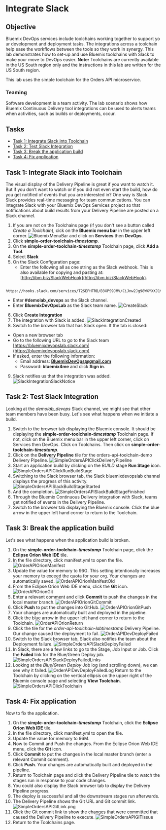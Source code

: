 # Integrate Slack

## Objective

Bluemix DevOps services include toolchains working together to support your development and deployment tasks. The integrations across a toolchain help ease the workflows between the tools so they work in synergy.  This lab demonstrates how to set-up and use Bluemix toolchains with Slack to make your move to DevOps easier.  **Note:** Toolchains are currently available in the US South region only and the instructions in this lab are written for the US South region.

This lab uses the simple toolchain for the Orders API microservice.

### Teaming

Software development is a team activity.  The lab scenario shows how Bluemix Continuous Delivery tool integrations can be used to alerts teams when activities, such as builds or deployments, occur.

## Tasks
- [Task 1: Integrate Slack into Toolchain](#task-1-integrate-slack-into-toolchain)
- [Task 2: Test Slack Integration](#task-2-test-slack-integration)
- [Task 3: Break the application build](#task-3-break-the-application-build)
- [Task 4: Fix application](#task-4-fix-application)

## Task 1: Integrate Slack into Toolchain

The visual display of the Delivery Pipeline is great if you want to watch it.  But if you don't want to watch or if you did not even start the build, how do you get notified of events that you are interested in?  One way is Slack.  Slack provides real-time messaging for team communications. You can integrate Slack with your Bluemix DevOps Services project so that notifications about build results from your Delivery Pipeline are posted on a Slack channel.

1. If you are not on the Toolchains page (if you don't see a button called _Create a Toolchain_), cick on the **Bluemix menu bar** in the upper left corner.
![BluemixMenuBar](screenshots/BluemixMenuBar.png)
and click on **Services** then **DevOps**.
2. Click <b>simple-order-toolchain-<i>timestamp</i></b>.
3. On the <b>simple-order-toolchain-<i>timestamp</i></b> Toolchain page, click **Add a Tool**.
4. Select **Slack**
5. On the Slack Configuration page:
   - Enter the following all as one string as the Slack webhook. This is also available for copying and pasting at:
   [http://ibm.biz/SlackWebHook](http://ibm.biz/SlackWebHook).
```
  https://hooks.slack.com/services/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
```

   - Enter **#demolab_devops** as the Slack channel.
   - Enter **BluemixDevOpsLab** as the Slack team name.
  ![CreateSlack](screenshots/CreateDevOpsSlack.png)

6. Click **Create Integration**
7. The integration with Slack is added.
![SlackIntegrationCreated](screenshots/SlackIntegrationCreated.png)
8. Switch to the browser tab that has Slack open.  If the tab is closed:
  - Open a new browser tab
  - Go to the following URL to go to the Slack team
    [https://bluemixdevopslab.slack.com](https://bluemixdevopslab.slack.com)
  - If asked, enter the following information:
    - Email address: **BluemixDevOps@gmail.com**
    - Password: **bluemix4me**
    and click **Sign in**.
9. Slack notifies us that the integration was added.
![SlackIntegrationSlackNotice](screenshots/SlackIntegrationSlackNotice.png)

## Task 2: Test Slack Integration

Looking at the _demolab_devops_ Slack channel, we might see that other team members have been busy.  Let's see what happens when we initiate a build.

1. Switch to the browser tab displaying the Bluemix console. It should be displaying the <b>simple-order-toolchain-<i>timestamp</i></b> Toolchain page.  If not, click on the Bluemix menu bar in the upper left corner, click on Services then DevOps.  Click on Toolchains.  Then click on <b>simple-order-toolchain-<i>timestamp</i></b>.
2. Click on the **Delivery Pipeline** tile for the orders-api-toolchain-demo Delivery Pipeline.
![SimpleOrdersAPIClickDeliveryPipeline](screenshots/SimpleOrdersAPIClickDeliveryPipeline.png)
3. Start an application build by clicking on the _BUILD_ stage **Run Stage** icon.
![SimpleOrdersAPIClickRunBuildStage](screenshots/SimpleOrdersAPIClickRunBuildStage.png)
4. Switching to the Slack browser tab, the Slack bluemixdevopslab channel displays the progress of this activity.
![SimpleOrdersAPISlackBuildStageStarted](screenshots/SimpleOrdersAPISlackBuildStageStarted.png)
5. And the completion.
![SimpleOrdersAPISlackBuildStageFinished](screenshots/SimpleOrdersAPISlackBuildStageFinished.png)
6. Through the Bluemix Continuous Delivery integration with Slack, teams get notified of events in the Delivery Pipeline.
7. Switch to the browser tab displaying the Bluemix console.  Click the blue arrow in the upper left hand corner to return to the Toolchain.

## Task 3: Break the application build

Let's see what happens when the application build is broken.

1. On the <b>simple-order-toolchain-<i>timestamp</i></b> Toolchain page, click the **Eclipse Orion Web IDE** tile.
2. In the file directory, click manifest.yml to open the file.
![OrderAPIOrionManifest](screenshots/OrderAPIOrionManifest.png)
3. Update the value for memory to 96G. This setting intentionally increases your memory to exceed the quota for your org. Your changes are automatically saved.
![OrderAPIOrionManifestOld](screenshots/OrderAPIOrionManifestOld.png)
4. From the Eclipse Orion Web IDE menu, click the **Git** icon.
![OrderAPIOrionGit](screenshots/OrderAPIOrionGit.png)
5. Enter a relevant comment and click **Commit** to push the changes in the local master branch.
![OrderAPIOrionGitCommit](screenshots/OrderAPIOrionGitCommit.png)
6. Click **Push** to put the changes into GitHub.
![OrderAPIOrionGitPush](screenshots/OrderAPIOrionGitPush.png)
7. Your changes are automatically built and deployed in the pipeline.
8. Click the blue arrow in the upper left hand corner to return to the Toolchain.
![OrderAPIOrionReturn](screenshots/OrderAPIOrionReturn.png)
9. Click the tile for the _order-api-toolchain-lab<i>timestamp</i>_ Delivery Pipeline. Our change caused the deployment to fail.
![OrderAPIDevDeployFailed](screenshots/OrderAPIDevDeployFailed.png)
3. Switch to the Slack browser tab, Slack also notifies the team about the Deployment failure.
![SimpleOrdersAPISlackDeployFailed](screenshots/SimpleOrdersAPISlackDeployFailed.png)
4. In Slack, there are a few links to go to the Stage, Job Input or Job. Click the **Failed** link for the Blue/Green Deploy job.
![SimpleOrdersAPISlackDeployFailedLinks](screenshots/SimpleOrdersAPISlackDeployFailedLinks.png)
0. Looking at the _Blue/Green Deploy_ Job log (and scrolling down), we can see why it failed.
![OrderAPIDevDeployFailedLog](screenshots/OrderAPIDevDeployFailedLog.png)
Return to the Toolchain by clicking on the vertical ellipsis on the upper right of the Bluemix console page and selecting **View Toolchain**.
![SimpleOrdersAPIClickToolchain](screenshots/SimpleOrdersAPIClickToolchain.png)

## Task 4: Fix application

Now to fix the application.
1. On the <b>simple-order-toolchain-<i>timestamp</i></b> Toolchain, click the **Eclipse Orion Web IDE** tile.
2. In the file directory, click manifest.yml to open the file.
3. Update the value for memory to 96M.
4. Now to Commit and Push the changes.  From the Eclipse Orion Web IDE menu, click the **Git** icon.
5. Click **Commit** to put the changes in the local master branch (enter a relevant Commit comment).
6. Click **Push**. Your changes are automatically built and deployed in the pipeline.
7. Return to Toolchain page and click the Delivery Pipeline tile to watch the stages run in response to your code changes.
8. You could also display the Slack browser tab to display the Delivery Pipeline progress.
8. The deploy is successful and all the downstream stages run afterwards.
9. The Delivery Pipeline shows the Git URL and Git commit link.
![SimpleOrdersAPIGitLink.png](screenshots/SimpleOrdersAPIGitLink.png)
0. Click the Git commit link to show the changes that were committed that caused the Delivery Pipeline to execute.
![SimpleOrdersAPIGITIssue](screenshots/SimpleOrdersAPIGITIssue.png)
1. Return to the Toolchains page. 
